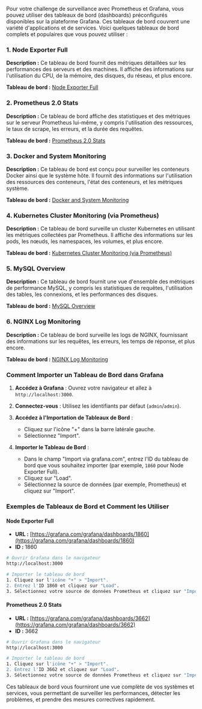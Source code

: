 Pour votre challenge de surveillance avec Prometheus et Grafana, vous pouvez utiliser des tableaux de bord (dashboards) préconfigurés disponibles sur la plateforme Grafana. Ces tableaux de bord couvrent une variété d'applications et de services. Voici quelques tableaux de bord complets et populaires que vous pouvez utiliser :

### 1. Node Exporter Full

**Description :** Ce tableau de bord fournit des métriques détaillées sur les performances des serveurs et des machines. Il affiche des informations sur l'utilisation du CPU, de la mémoire, des disques, du réseau, et plus encore.

**Tableau de bord :** [Node Exporter Full](https://grafana.com/grafana/dashboards/1860)

### 2. Prometheus 2.0 Stats

**Description :** Ce tableau de bord affiche des statistiques et des métriques sur le serveur Prometheus lui-même, y compris l'utilisation des ressources, le taux de scrape, les erreurs, et la durée des requêtes.

**Tableau de bord :** [Prometheus 2.0 Stats](https://grafana.com/grafana/dashboards/3662)

### 3. Docker and System Monitoring

**Description :** Ce tableau de bord est conçu pour surveiller les conteneurs Docker ainsi que le système hôte. Il fournit des informations sur l'utilisation des ressources des conteneurs, l'état des conteneurs, et les métriques système.

**Tableau de bord :** [Docker and System Monitoring](https://grafana.com/grafana/dashboards/893)

### 4. Kubernetes Cluster Monitoring (via Prometheus)

**Description :** Ce tableau de bord surveille un cluster Kubernetes en utilisant les métriques collectées par Prometheus. Il affiche des informations sur les pods, les nœuds, les namespaces, les volumes, et plus encore.

**Tableau de bord :** [Kubernetes Cluster Monitoring (via Prometheus)](https://grafana.com/grafana/dashboards/6417)

### 5. MySQL Overview

**Description :** Ce tableau de bord fournit une vue d'ensemble des métriques de performance MySQL, y compris les statistiques de requêtes, l'utilisation des tables, les connexions, et les performances des disques.

**Tableau de bord :** [MySQL Overview](https://grafana.com/grafana/dashboards/7362)

### 6. NGINX Log Monitoring

**Description :** Ce tableau de bord surveille les logs de NGINX, fournissant des informations sur les requêtes, les erreurs, les temps de réponse, et plus encore.

**Tableau de bord :** [NGINX Log Monitoring](https://grafana.com/grafana/dashboards/10000)

### Comment Importer un Tableau de Bord dans Grafana

1. **Accédez à Grafana** : Ouvrez votre navigateur et allez à `http://localhost:3000`.

2. **Connectez-vous** : Utilisez les identifiants par défaut (`admin`/`admin`).

3. **Accédez à l'Importation de Tableaux de Bord** :

   - Cliquez sur l'icône "+" dans la barre latérale gauche.
   - Sélectionnez "Import".

4. **Importer le Tableau de Bord** :
   - Dans le champ "Import via grafana.com", entrez l'ID du tableau de bord que vous souhaitez importer (par exemple, `1860` pour Node Exporter Full).
   - Cliquez sur "Load".
   - Sélectionnez la source de données (par exemple, Prometheus) et cliquez sur "Import".

### Exemples de Tableaux de Bord et Comment les Utiliser

#### Node Exporter Full

- **URL :** [https://grafana.com/grafana/dashboards/1860](https://grafana.com/grafana/dashboards/1860)
- **ID :** 1860

```bash
# Ouvrir Grafana dans le navigateur
http://localhost:3000

# Importer le tableau de bord
1. Cliquez sur l'icône "+" > "Import".
2. Entrez l'ID 1860 et cliquez sur "Load".
3. Sélectionnez votre source de données Prometheus et cliquez sur "Import".
```

#### Prometheus 2.0 Stats

- **URL :** [https://grafana.com/grafana/dashboards/3662](https://grafana.com/grafana/dashboards/3662)
- **ID :** 3662

```bash
# Ouvrir Grafana dans le navigateur
http://localhost:3000

# Importer le tableau de bord
1. Cliquez sur l'icône "+" > "Import".
2. Entrez l'ID 3662 et cliquez sur "Load".
3. Sélectionnez votre source de données Prometheus et cliquez sur "Import".
```

Ces tableaux de bord vous fourniront une vue complète de vos systèmes et services, vous permettant de surveiller les performances, détecter les problèmes, et prendre des mesures correctives rapidement.
